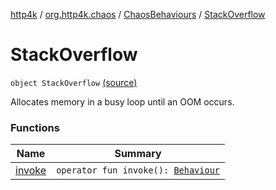 [http4k](../../../index.md) / [org.http4k.chaos](../../index.md) / [ChaosBehaviours](../index.md) / [StackOverflow](./index.md)

# StackOverflow

`object StackOverflow` [(source)](https://github.com/http4k/http4k/blob/master/http4k-testing-chaos/src/main/kotlin/org/http4k/chaos/ChaosBehaviours.kt#L154)

Allocates memory in a busy loop until an OOM occurs.

### Functions

| Name | Summary |
|---|---|
| [invoke](invoke.md) | `operator fun invoke(): `[`Behaviour`](../../-behaviour.md) |
